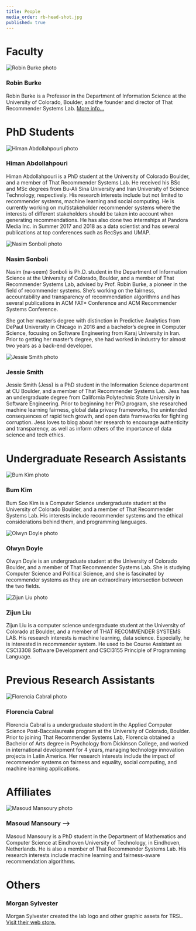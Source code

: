 ```yaml
---
title: People
media_order: rb-head-shot.jpg
published: true
---
```


# Faculty

![Robin Burke photo](rb-head-shot.jpg?resize=120,150&classes=left)
### Robin Burke
Robin Burke is a Professor in the Department of Information Science at the University of Colorado, Boulder, and the founder and director of That Recommender Systems Lab. [More info...](burke)

# PhD Students

![Himan Abdollahpouri photo](Himan.jpg?resize=120,150&classes=left)
### Himan Abdollahpouri
Himan Abdollahpouri is a PhD student at the University of Colorado Boulder, and a member of That Recommender Systems Lab. He received his BSc and MSc degrees from Bu-Ali Sina University and Iran University of Science Technology, respectively. His research interests include but not limited to recommender systems, machine learning and social computing. He is currently working on multistakeholder recommender systems where the interests of different stakeholders should be taken into account when generating recommendations. He has also done two internships at Pandora Media Inc. in Summer 2017 and 2018 as a data scientist and has several publications at top conferences such as RecSys and UMAP. 


![Nasim Sonboli photo](Nasim.jpeg?resize=120,150&classes=left)
### Nasim Sonboli
Nasim (na-seem) Sonboli is Ph.D. student in the Department of Information Science at the University of Colorado, Boulder, and a member of That Recommender Systems Lab, advised by Prof. Robin Burke, a pioneer in the field of recommender systems. She’s working on the fairness, accountability and transparency of recommendation algorithms and has several publications in ACM FAT* Conference and ACM Recommender Systems Conference.

She got her master’s degree with distinction in Predictive Analytics from DePaul University in Chicago in 2016 and a bachelor’s degree in Computer Science, focusing on Software Engineering from Karaj University in Iran. Prior to getting her master’s degree, she had worked in industry for almost two years as a back-end developer.

![Jessie Smith photo](Jessie.JPG?resize=120,150&classes=left)
### Jessie Smith
Jessie Smith (Jess) is a PhD student in the Information Science department at CU Boulder, and a member of That Recommender Systems Lab. Jess has an undergraduate degree from California Polytechnic State University in Software Engineering. Prior to beginning her PhD program, she researched machine learning fairness, global data privacy frameworks, the unintended consequences of rapid tech growth, and open data frameworks for fighting corruption. Jess loves to blog about her research to encourage authenticity and transparency, as well as inform others of the importance of data science and tech ethics.

# Undergraduate Research Assistants

![Bum Kim photo](Bum.jpg?resize=120,150&classes=left)
### Bum Kim
Bum Soo Kim is a Computer Science undergraduate student at the University of Colorado Boulder, and a member of That Recommender Systems Lab. His interests include recommender systems and the ethical considerations behind them, and programming languages.


![Olwyn Doyle photo](Olwyn_.JPG?resize=120,150&classes=left)
### Olwyn Doyle
Olwyn Doyle is an undergraduate student at the University of Colorado Boulder, and a member of That Recommender Systems Lab. She is studying Computer Science and Political Science, and she is fascinated by recommender systems as they are an extraordinary intersection between the two fields.


![Zijun Liu photo](ZijunLiu.jpg?resize=120,150&classes=left)
### Zijun Liu
Zijun Liu is a computer science undergraduate student at the University of Colorado at Boulder, and a member of THAT RECOMMENDER SYSTEMS LAB. His research interests is machine learning, data science. Especially, he is interested in recommender system. He used to be Course Assistant as CSCI3308 Software Development and CSCI3155 Principle of Programming Language. 


# Previous Research Assistants

![Florencia Cabral photo](Florencia.jpeg?resize=120,150&classes=left)
### Florencia Cabral
Florencia Cabral is a undergraduate student in the Applied Computer Science Post-Baccalaureate program at the University of Colorado, Boulder. Prior to joining That Recommender Systems Lab, Florencia obtained a Bachelor of Arts degree in Psychology from Dickinson College, and worked in international development for 4 years, managing technology innovation projects in Latin America. Her research interests include the impact of recommender systems on fairness and equality, social computing, and machine learning applications.


# Affiliates

![Masoud Mansoury photo](MasoudMansoury.jpeg?resize=120,150&classes=left)
### Masoud Mansoury -->
Masoud Mansoury is a PhD student in the Department of Mathematics and Computer Science at Eindhoven University of Technology, in Eindhoven, Netherlands. He is also a member of That Recommender Systems Lab. His research interests include machine learning and fairness-aware recommendation algorithms.


[comment]: # (Possibly Bamshad and John here. And also Weiwen. )

# Others

### Morgan Sylvester
Morgan Sylvester created the lab logo and other graphic assets for TRSL. [Visit their web store.](https://www.etsy.com/es/shop/Morexpression)